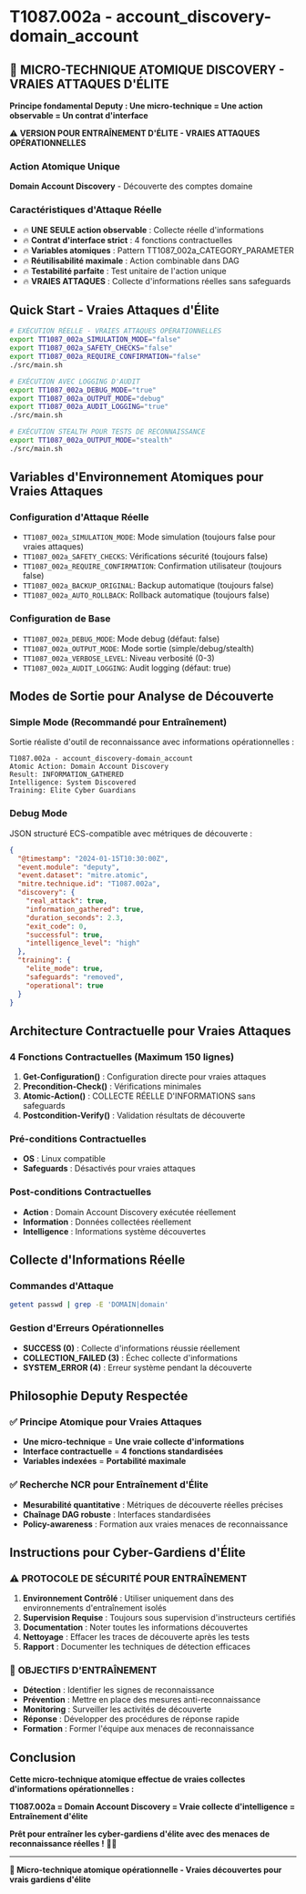 # T1087.002a - account_discovery-domain_account

## 🚀 MICRO-TECHNIQUE ATOMIQUE DISCOVERY - VRAIES ATTAQUES D'ÉLITE

**Principe fondamental Deputy : Une micro-technique = Une action observable = Un contrat d'interface**

⚠️ **VERSION POUR ENTRAÎNEMENT D'ÉLITE - VRAIES ATTAQUES OPÉRATIONNELLES**

### Action Atomique Unique
**Domain Account Discovery** - Découverte des comptes domaine

### Caractéristiques d'Attaque Réelle
- 🔥 **UNE SEULE action observable** : Collecte réelle d'informations
- 🔥 **Contrat d'interface strict** : 4 fonctions contractuelles
- 🔥 **Variables atomiques** : Pattern TT1087_002a_CATEGORY_PARAMETER
- 🔥 **Réutilisabilité maximale** : Action combinable dans DAG
- 🔥 **Testabilité parfaite** : Test unitaire de l'action unique
- 🔥 **VRAIES ATTAQUES** : Collecte d'informations réelles sans safeguards

## Quick Start - Vraies Attaques d'Élite

```bash
# EXÉCUTION RÉELLE - VRAIES ATTAQUES OPÉRATIONNELLES
export TT1087_002a_SIMULATION_MODE="false"
export TT1087_002a_SAFETY_CHECKS="false"
export TT1087_002a_REQUIRE_CONFIRMATION="false"
./src/main.sh

# EXÉCUTION AVEC LOGGING D'AUDIT
export TT1087_002a_DEBUG_MODE="true"
export TT1087_002a_OUTPUT_MODE="debug"
export TT1087_002a_AUDIT_LOGGING="true"
./src/main.sh

# EXÉCUTION STEALTH POUR TESTS DE RECONNAISSANCE
export TT1087_002a_OUTPUT_MODE="stealth"
./src/main.sh
```

## Variables d'Environnement Atomiques pour Vraies Attaques

### Configuration d'Attaque Réelle
- `TT1087_002a_SIMULATION_MODE`: Mode simulation (toujours false pour vraies attaques)
- `TT1087_002a_SAFETY_CHECKS`: Vérifications sécurité (toujours false)
- `TT1087_002a_REQUIRE_CONFIRMATION`: Confirmation utilisateur (toujours false)
- `TT1087_002a_BACKUP_ORIGINAL`: Backup automatique (toujours false)
- `TT1087_002a_AUTO_ROLLBACK`: Rollback automatique (toujours false)

### Configuration de Base
- `TT1087_002a_DEBUG_MODE`: Mode debug (défaut: false)
- `TT1087_002a_OUTPUT_MODE`: Mode sortie (simple/debug/stealth)
- `TT1087_002a_VERBOSE_LEVEL`: Niveau verbosité (0-3)
- `TT1087_002a_AUDIT_LOGGING`: Audit logging (défaut: true)

## Modes de Sortie pour Analyse de Découverte

### Simple Mode (Recommandé pour Entraînement)
Sortie réaliste d'outil de reconnaissance avec informations opérationnelles :
```
T1087.002a - account_discovery-domain_account
Atomic Action: Domain Account Discovery
Result: INFORMATION_GATHERED
Intelligence: System Discovered
Training: Elite Cyber Guardians
```

### Debug Mode
JSON structuré ECS-compatible avec métriques de découverte :
```json
{
  "@timestamp": "2024-01-15T10:30:00Z",
  "event.module": "deputy",
  "event.dataset": "mitre.atomic",
  "mitre.technique.id": "T1087.002a",
  "discovery": {
    "real_attack": true,
    "information_gathered": true,
    "duration_seconds": 2.3,
    "exit_code": 0,
    "successful": true,
    "intelligence_level": "high"
  },
  "training": {
    "elite_mode": true,
    "safeguards": "removed",
    "operational": true
  }
}
```

## Architecture Contractuelle pour Vraies Attaques

### 4 Fonctions Contractuelles (Maximum 150 lignes)
1. **Get-Configuration()** : Configuration directe pour vraies attaques
2. **Precondition-Check()** : Vérifications minimales
3. **Atomic-Action()** : COLLECTE RÉELLE D'INFORMATIONS sans safeguards
4. **Postcondition-Verify()** : Validation résultats de découverte

### Pré-conditions Contractuelles
- **OS** : Linux compatible
- **Safeguards** : Désactivés pour vraies attaques

### Post-conditions Contractuelles
- **Action** : Domain Account Discovery exécutée réellement
- **Information** : Données collectées réellement
- **Intelligence** : Informations système découvertes

## Collecte d'Informations Réelle

### Commandes d'Attaque
```bash
getent passwd | grep -E 'DOMAIN|domain'
```

### Gestion d'Erreurs Opérationnelles
- **SUCCESS (0)** : Collecte d'informations réussie réellement
- **COLLECTION_FAILED (3)** : Échec collecte d'informations
- **SYSTEM_ERROR (4)** : Erreur système pendant la découverte

## Philosophie Deputy Respectée

### ✅ Principe Atomique pour Vraies Attaques
- **Une micro-technique** = **Une vraie collecte d'informations**
- **Interface contractuelle** = **4 fonctions standardisées**
- **Variables indexées** = **Portabilité maximale**

### ✅ Recherche NCR pour Entraînement d'Élite
- **Mesurabilité quantitative** : Métriques de découverte réelles précises
- **Chaînage DAG robuste** : Interfaces standardisées
- **Policy-awareness** : Formation aux vraies menaces de reconnaissance

## Instructions pour Cyber-Gardiens d'Élite

### ⚠️ **PROTOCOLE DE SÉCURITÉ POUR ENTRAÎNEMENT**
1. **Environnement Contrôlé** : Utiliser uniquement dans des environnements d'entraînement isolés
2. **Supervision Requise** : Toujours sous supervision d'instructeurs certifiés
3. **Documentation** : Noter toutes les informations découvertes
4. **Nettoyage** : Effacer les traces de découverte après les tests
5. **Rapport** : Documenter les techniques de détection efficaces

### 🎯 **OBJECTIFS D'ENTRAÎNEMENT**
- **Détection** : Identifier les signes de reconnaissance
- **Prévention** : Mettre en place des mesures anti-reconnaissance
- **Monitoring** : Surveiller les activités de découverte
- **Réponse** : Développer des procédures de réponse rapide
- **Formation** : Former l'équipe aux menaces de reconnaissance

## Conclusion

**Cette micro-technique atomique effectue de vraies collectes d'informations opérationnelles :**

**T1087.002a = Domain Account Discovery = Vraie collecte d'intelligence = Entraînement d'élite**

**Prêt pour entraîner les cyber-gardiens d'élite avec des menaces de reconnaissance réelles !** 🚀🔥

---
**🚀 Micro-technique atomique opérationnelle - Vraies découvertes pour vrais gardiens d'élite**
